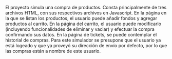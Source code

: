 El proyecto simula una compra de productos.
	Consta principalmente de tres archivos HTML, con sus respectivos archivos en Javascript.
	En la página en la que se listan los productos, el usuario puede añadir fondos y agregar productos al carrito.
	En la página del carrito, el usuario puede modificarlo (incluyendo funcionalidades de eliminar y vaciar) y efectuar la compra confirmando sus datos.
	En la página de tickets, se puede contemplar el historial de compras.
	Para este simulador se presupone que el usuario ya está logeado y que ya proveyó su dirección de envío por defecto, por lo que las compras están a nombre de este usuario.
